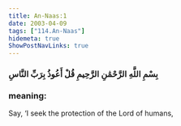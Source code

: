 ```yaml
---
title: An-Naas:1
date: 2003-04-09
tags: ["114.An-Naas"]
hidemeta: true 
ShowPostNavLinks: true 
---
```

### بِسْمِ اللَّهِ الرَّحْمَٰنِ الرَّحِيمِ قُلْ أَعُوذُ بِرَبِّ النَّاسِ
### meaning: 
Say, ‘I seek the protection of the Lord of humans,
